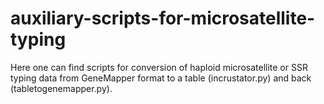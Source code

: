 # auxiliary-scripts-for-microsatellite-typing 
Here one can find scripts for conversion of haploid microsatellite or SSR typing data from GeneMapper format to a table (incrustator.py) and back (tabletogenemapper.py).
